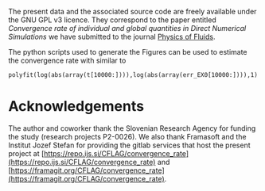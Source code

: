 The present data and the associated source code are freely available under the GNU GPL v3 licence. They correspond to the paper entitled *Convergence rate of individual and global quantities in Direct Numerical Simulations* we have submitted to the journal [Physics of Fluids](https://aip.scitation.org/journal/phf).

The python scripts used to generate the Figures can be used to estimate the convergence rate with similar to

    polyfit(log(abs(array(t[10000:]))),log(abs(array(err_EX0[10000:]))),1)

# Acknowledgements

The author and coworker thank the Slovenian Research Agency for funding the study (research projects P2-0026). We also thank Framasoft and the Institut Jozef Stefan for providing the gitlab services that host the present project at [https://repo.ijs.si/CFLAG/convergence_rate](https://repo.ijs.si/CFLAG/convergence_rate) and [https://framagit.org/CFLAG/convergence_rate](https://framagit.org/CFLAG/convergence_rate).
